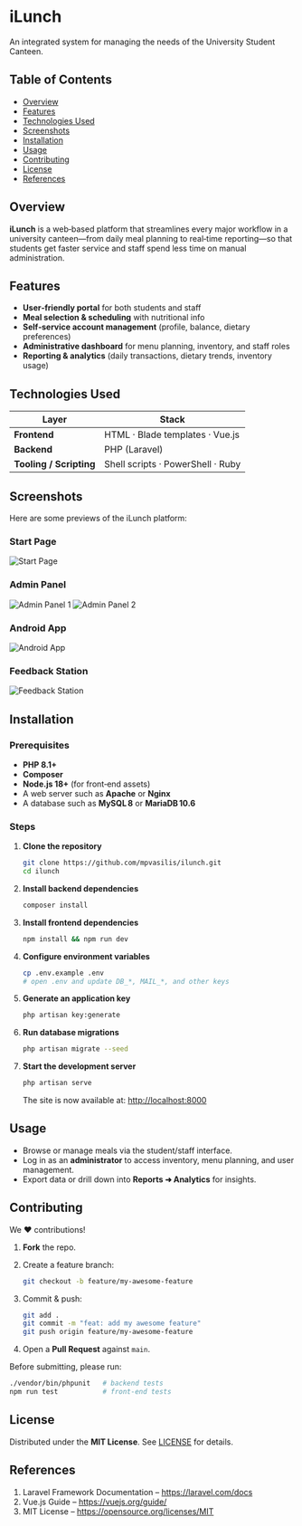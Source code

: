 # iLunch

An integrated system for managing the needs of the University Student Canteen.

## Table of Contents
- [Overview](#overview)
- [Features](#features)
- [Technologies Used](#technologies-used)
- [Screenshots](#screenshots)
- [Installation](#installation)
- [Usage](#usage)
- [Contributing](#contributing)
- [License](#license)
- [References](#references)

## Overview
**iLunch** is a web‑based platform that streamlines every major workflow in a university canteen—from daily meal planning to real‑time reporting—so that students get faster service and staff spend less time on manual administration.

## Features
- **User‑friendly portal** for both students and staff  
- **Meal selection & scheduling** with nutritional info  
- **Self‑service account management** (profile, balance, dietary preferences)  
- **Administrative dashboard** for menu planning, inventory, and staff roles  
- **Reporting & analytics** (daily transactions, dietary trends, inventory usage)

## Technologies Used
| Layer | Stack |
|-------|-------|
| **Frontend** | HTML · Blade templates · Vue.js |
| **Backend**  | PHP (Laravel) |
| **Tooling / Scripting** | Shell&nbsp;scripts · PowerShell · Ruby |

## Screenshots
Here are some previews of the iLunch platform:

### Start Page
![Start Page](https://i.imgur.com/5Aj8Bk7.png)

### Admin Panel
![Admin Panel 1](https://i.imgur.com/vvAfvKc.png)
![Admin Panel 2](https://i.imgur.com/4GfARMj.png)

### Android App
![Android App](https://i.imgur.com/a4EYt1F.png)

### Feedback Station
![Feedback Station](https://i.imgur.com/1kRn0ln.png)


## Installation

### Prerequisites
- **PHP 8.1+**
- **Composer**
- **Node.js 18+** (for front‑end assets)
- A web server such as **Apache** or **Nginx**
- A database such as **MySQL 8** or **MariaDB 10.6**

### Steps

1. **Clone the repository**

   ```bash
   git clone https://github.com/mpvasilis/ilunch.git
   cd ilunch
   ```

2. **Install backend dependencies**

   ```bash
   composer install
   ```

3. **Install frontend dependencies**

   ```bash
   npm install && npm run dev
   ```

4. **Configure environment variables**

   ```bash
   cp .env.example .env
   # open .env and update DB_*, MAIL_*, and other keys
   ```

5. **Generate an application key**

   ```bash
   php artisan key:generate
   ```

6. **Run database migrations**

   ```bash
   php artisan migrate --seed
   ```

7. **Start the development server**

   ```bash
   php artisan serve
   ```

   The site is now available at: <http://localhost:8000>

## Usage
- Browse or manage meals via the student/staff interface.  
- Log in as an **administrator** to access inventory, menu planning, and user management.  
- Export data or drill down into **Reports ➜ Analytics** for insights.

## Contributing
We :heart: contributions!  

1. **Fork** the repo.  
2. Create a feature branch:

   ```bash
   git checkout -b feature/my-awesome-feature
   ```

3. Commit & push:

   ```bash
   git add .
   git commit -m "feat: add my awesome feature"
   git push origin feature/my-awesome-feature
   ```

4. Open a **Pull Request** against `main`.

Before submitting, please run:

```bash
./vendor/bin/phpunit   # backend tests
npm run test           # front‑end tests
```

## License
Distributed under the **MIT License**. See [LICENSE](LICENSE) for details.

## References
1. Laravel Framework Documentation – <https://laravel.com/docs>  
2. Vue.js Guide – <https://vuejs.org/guide/>  
3. MIT License – <https://opensource.org/licenses/MIT>

